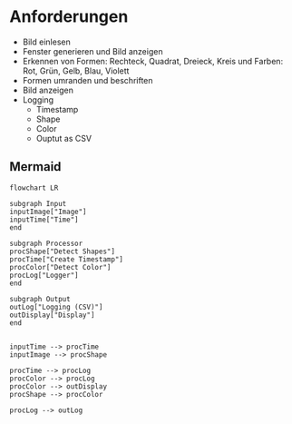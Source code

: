 
# Anforderungen
- Bild einlesen
- Fenster generieren und Bild anzeigen
- Erkennen von Formen: Rechteck, Quadrat, Dreieck, Kreis und Farben:  Rot, Grün, Gelb, Blau, Violett
- Formen umranden und beschriften
- Bild anzeigen
- Logging
  - Timestamp
  - Shape
  - Color
  - Ouptut as CSV

## Mermaid
```mermaid
flowchart LR

subgraph Input
inputImage["Image"]
inputTime["Time"]
end

subgraph Processor
procShape["Detect Shapes"]
procTime["Create Timestamp"]
procColor["Detect Color"]
procLog["Logger"]
end

subgraph Output 
outLog["Logging (CSV)"]
outDisplay["Display"]
end


inputTime --> procTime
inputImage --> procShape

procTime --> procLog
procColor --> procLog
procColor --> outDisplay
procShape --> procColor

procLog --> outLog

```
